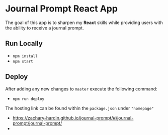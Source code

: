 # Journal Prompt React App
The goal of this app is to sharpen my **React** skills while providing users with the ability to receive a journal prompt.

## Run Locally
* `npm install`
* `npm start`

## Deploy
After adding any new changes to `master` execute the following command:
* `npm run deploy`

The hosting link can be found within the `package.json` under `"homepage"`
* https://zachary-hardin.github.io/journal-prompt/#/journal-prompt/journal-prompt/
* 
